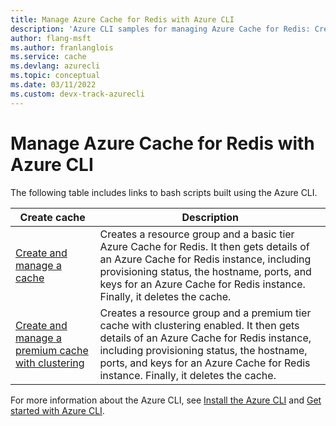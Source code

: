 ```yaml
---
title: Manage Azure Cache for Redis with Azure CLI
description: 'Azure CLI samples for managing Azure Cache for Redis: Create a cache, deleting a cache, get cache details,  hostname, ports and keys, connecting a web app.'
author: flang-msft
ms.author: franlanglois
ms.service: cache
ms.devlang: azurecli
ms.topic: conceptual
ms.date: 03/11/2022 
ms.custom: devx-track-azurecli
---
```

# Manage Azure Cache for Redis with Azure CLI

The following table includes links to bash scripts built using the Azure CLI.

| Create cache | Description |
| ------------ | ----------- |
| [Create and manage a cache](./scripts/create-manage-cache.md) | Creates a resource group and a basic tier Azure Cache for Redis. It then gets details of an Azure Cache for Redis instance, including provisioning status, the hostname, ports, and keys for an Azure Cache for Redis instance. Finally, it deletes the cache.|
| [Create and manage a premium cache with clustering](./scripts/create-manage-premium-cache-cluster.md) | Creates a resource group and a premium tier cache with clustering enabled. It then gets details of an Azure Cache for Redis instance, including provisioning status, the hostname, ports, and keys for an Azure Cache for Redis instance. Finally, it deletes the cache.|

For more information about the Azure CLI, see [Install the Azure CLI](/cli/azure/install-azure-cli) and [Get started with Azure CLI](/cli/azure/get-started-with-azure-cli).